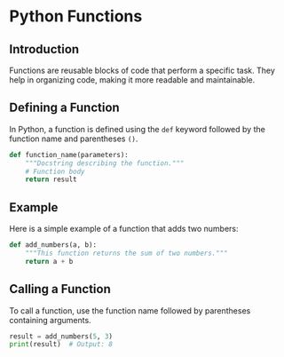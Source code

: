 # Python Functions

## Introduction
Functions are reusable blocks of code that perform a specific task. They help in organizing code, making it more readable and maintainable.

## Defining a Function
In Python, a function is defined using the `def` keyword followed by the function name and parentheses `()`.

```python
def function_name(parameters):
    """Docstring describing the function."""
    # Function body
    return result
```

## Example
Here is a simple example of a function that adds two numbers:

```python
def add_numbers(a, b):
    """This function returns the sum of two numbers."""
    return a + b
```

## Calling a Function
To call a function, use the function name followed by parentheses containing arguments.

```python
result = add_numbers(5, 3)
print(result)  # Output: 8
```

